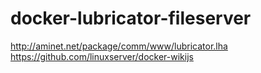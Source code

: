 # docker-lubricator-fileserver
http://aminet.net/package/comm/www/lubricator.lha
https://github.com/linuxserver/docker-wikijs
